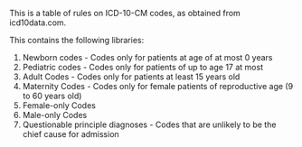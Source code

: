 This is a table of rules on ICD-10-CM codes, as obtained from icd10data.com.

This contains the following libraries:
1. Newborn codes - Codes only for patients at age of at most 0 years
2. Pediatric codes - Codes only for patients of up to age 17 at most
3. Adult Codes - Codes only for patients at least 15 years old
4. Maternity Codes - Codes only for female patients of reproductive age (9 to 60 years old)
5. Female-only Codes
6. Male-only Codes
7. Questionable principle diagnoses - Codes that are unlikely to be the chief cause for admission
